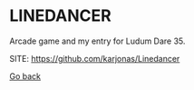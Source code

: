 # LINEDANCER
 
 Arcade game and my entry for Ludum Dare 35.
 
 SITE: https://github.com/karjonas/Linedancer

 [Go back](https://portable-linux-apps.github.io/apps.html)
